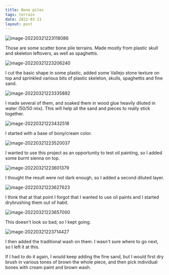 ```yaml
---
title: Bone piles
tags: terrain
date: 2022-03-21
layout: post
---
```


![image-20220321223118086](image-20220321223118086.png)

Those are some scatter bone pile terrains. Made mostly from plastic skull and skeleton leftovers, as well as spaghettis.

![image-20220321223206240](image-20220321223206240.png)

I cut the basic shape in some plastic, added some Vallejo stone texture on top and sprinkled various bits of plastic skeleton, skulls, spaghettis and fine sand.

![image-20220321223335882](image-20220321223335882.png)

I made several of them, and soaked them in wood glue heavily diluted in water (50/50 mix). This will help all the sand and pieces to really stick together.

![image-20220321223432518](image-20220321223432518.png)

I started with a base of bony/cream color.

![image-20220321223520037](image-20220321223520037.png)

I wanted to use this project as an opportunity to test oil painting, so I added some burnt sienna on top.

![image-20220321223601379](image-20220321223601379.png)

I thought the result were not dark enough, so I added a second diluted layer.

![image-20220321223627623](image-20220321223627623.png)

I think that at that point I forgot that I wanted to use oil paints and I started drybrushing them out of habit.

![image-20220321223657000](image-20220321223657000.png)

This doesn't look so bad, so I kept going.

![image-20220321223714427](image-20220321223714427.png)

I then added the traditional wash on them. I wasn't sure where to go next, so I left it at this.

If I had to do it again, I would keep adding the fine sand, but I would first dry brush in various tones of brown the whole piece, and then pick individual bones with cream paint and brown wash.

